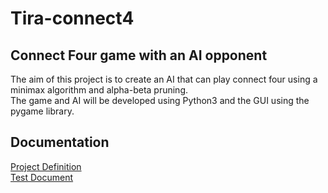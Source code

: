 # Tira-connect4

## Connect Four game with an AI opponent

The aim of this project is to create an AI that can play connect four using a minimax algorithm and alpha-beta pruning.
<br/>
The game and AI will be developed using Python3 and the GUI using the pygame library.

## Documentation

[Project Definition](https://github.com/Jusq17/Tira-connect4/blob/main/Documentation/project-definition.md)
<br/>
[Test Document](https://github.com/Jusq17/Tira-connect4/blob/main/Documentation/test-document.md)

